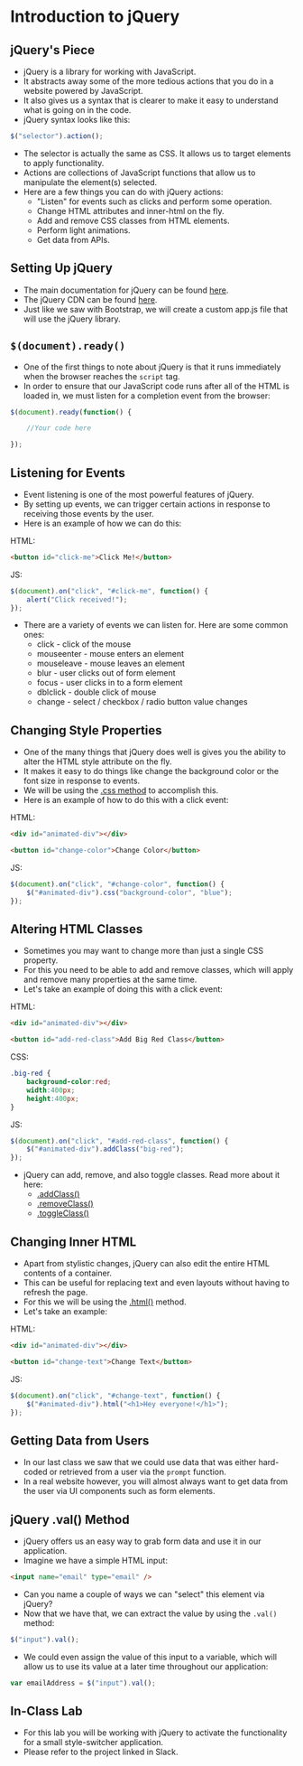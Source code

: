 # Introduction to jQuery

## jQuery's Piece

- jQuery is a library for working with JavaScript.
- It abstracts away some of the more tedious actions that you do in a website powered by JavaScript.
- It also gives us a syntax that is clearer to make it easy to understand what is going on in the code.
- jQuery syntax looks like this:

```javascript
$("selector").action();
```

- The selector is actually the same as CSS. It allows us to target elements to apply functionality.
- Actions are collections of JavaScript functions that allow us to manipulate the element(s) selected.
- Here are a few things you can do with jQuery actions:
	- "Listen" for events such as clicks and perform some operation.
	- Change HTML attributes and inner-html on the fly.
	- Add and remove CSS classes from HTML elements.
	- Perform light animations.
	- Get data from APIs.

## Setting Up jQuery

- The main documentation for jQuery can be found [here](http://jquery.com/).
- The jQuery CDN can be found [here](http://code.jquery.com/).
- Just like we saw with Bootstrap, we will create a custom app.js file that will use the jQuery library.

## `$(document).ready()`

- One of the first things to note about jQuery is that it runs immediately when the browser reaches the `script` tag.
- In order to ensure that our JavaScript code runs after all of the HTML is loaded in, we must listen for a completion event from the browser:

```javascript
$(document).ready(function() {

	//Your code here

});
```

## Listening for Events

- Event listening is one of the most powerful features of jQuery.
- By setting up events, we can trigger certain actions in response to receiving those events by the user.
- Here is an example of how we can do this:

HTML:

```html
<button id="click-me">Click Me!</button>
```

JS:

```javascript
$(document).on("click", "#click-me", function() {
	alert("Click received!");
});
```

- There are a variety of events we can listen for. Here are some common ones:
	- click - click of the mouse
	- mouseenter - mouse enters an element
	- mouseleave - mouse leaves an element
	- blur - user clicks out of form element
	- focus - user clicks in to a form element
	- dblclick - double click of mouse
	- change - select / checkbox / radio button value changes

## Changing Style Properties

- One of the many things that jQuery does well is gives you the ability to alter the HTML style attribute on the fly.
- It makes it easy to do things like change the background color or the font size in response to events.
- We will be using the [.css method](http://api.jquery.com/css/) to accomplish this.
- Here is an example of how to do this with a click event:

HTML:

```html
<div id="animated-div"></div>

<button id="change-color">Change Color</button>
```

JS:

```javascript
$(document).on("click", "#change-color", function() {
	$("#animated-div").css("background-color", "blue");
});
```

## Altering HTML Classes

- Sometimes you may want to change more than just a single CSS property.
- For this you need to be able to add and remove classes, which will apply and remove many properties at the same time.
- Let's take an example of doing this with a click event:

HTML:

```html
<div id="animated-div"></div>

<button id="add-red-class">Add Big Red Class</button>
```

CSS:

```css
.big-red {
	background-color:red;
	width:400px;
	height:400px;
}
```

JS:

```javascript
$(document).on("click", "#add-red-class", function() {
	$("#animated-div").addClass("big-red");
});
```

- jQuery can add, remove, and also toggle classes. Read more about it here:
	- [.addClass()](https://api.jquery.com/addclass/)
	- [.removeClass()](https://api.jquery.com/removeclass/)
	- [.toggleClass()](http://api.jquery.com/toggleclass/)

## Changing Inner HTML

- Apart from stylistic changes, jQuery can also edit the entire HTML contents of a container.
- This can be useful for replacing text and even layouts without having to refresh the page.
- For this we will be using the [.html()](http://api.jquery.com/html/) method.
- Let's take an example:

HTML:

```html
<div id="animated-div"></div>

<button id="change-text">Change Text</button>
```

JS:

```javascript
$(document).on("click", "#change-text", function() {
	$("#animated-div").html("<h1>Hey everyone!</h1>");
});
```

## Getting Data from Users

- In our last class we saw that we could use data that was either hard-coded or retrieved from a user via the `prompt` function.
- In a real website however, you will almost always want to get data from the user via UI components such as form elements.

## jQuery .val() Method

- jQuery offers us an easy way to grab form data and use it in our application.
- Imagine we have a simple HTML input:

```html
<input name="email" type="email" />
```

- Can you name a couple of ways we can "select" this element via jQuery?
- Now that we have that, we can extract the value by using the `.val()` method:

```javascript
$("input").val();
```

- We could even assign the value of this input to a variable, which will allow us to use its value at a later time throughout our application:

```javascript
var emailAddress = $("input").val();
```

## In-Class Lab

- For this lab you will be working with jQuery to activate the functionality for a small style-switcher application.
- Please refer to the project linked in Slack.